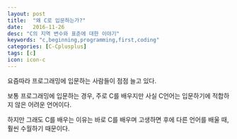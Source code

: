 ```yaml
---
layout: post
title:  "왜 C로 입문하는가?"
date:   2016-11-26
desc: "C의 지역 변수와 표준에 대한 이야기"
keywords: "c,beginning,programming,first,coding"
categories: [C-Cplusplus]
tags: [c]
icon: icon-c
---
```


요즘따라 프로그래밍에 입문하는 사람들이 점점 늘고 있다.

보통 프로그래밍에 입문하는 경우, 주로 C를 배우지만 사실 C언어는 입문하기에 적합하지 않은 어려운 언어이다.

하지만 그래도 C를 배우는 이유는 바로 C를 배우며 고생하면 후에 다른 언어를 배울 때, 훨씬 수월하기 때문이다.
